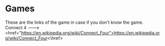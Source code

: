 # Games
These are the links of the game in case if you don't know the game.
Connect 4 ---> <href="https://en.wikipedia.org/wiki/Connect_Four">https://en.wikipedia.org/wiki/Connect_Four<\href>
